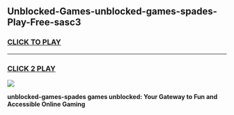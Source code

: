 
## Unblocked-Games-unblocked-games-spades-Play-Free-sasc3
<h3>
<a href="https://premium76.site?title=unblocked-games-spades&ref=21A">CLICK TO PLAY</a></h3>
<hr>

<h3>
<a href="https://premium76.site?title=unblocked-games-spades&ref=21A">CLICK 2 PLAY</a>
  
</h3>

<a href="https://premium76.site?title=unblocked-games-spades&ref=21A"><img src="https://clearcache.store/games.png"></a>


**unblocked-games-spades games unblocked: Your Gateway to Fun and Accessible Online Gaming**
